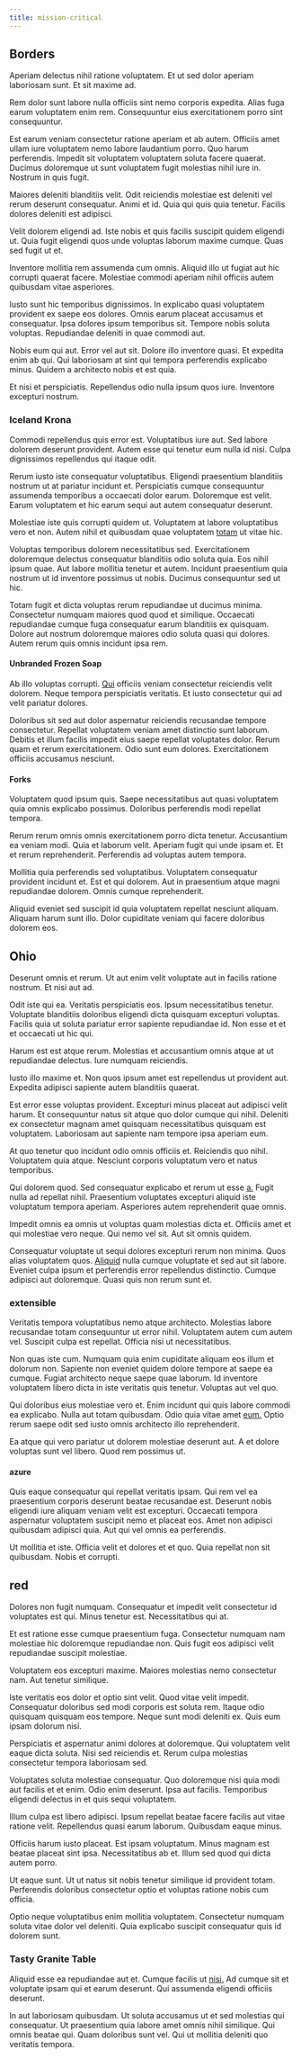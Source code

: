 ```yaml
---
title: mission-critical
---
```


## Borders

Aperiam delectus nihil ratione voluptatem. Et ut sed dolor aperiam laboriosam sunt. Et sit maxime ad.

Rem dolor sunt labore nulla officiis sint nemo corporis expedita. Alias fuga earum voluptatem enim rem. Consequuntur eius exercitationem porro sint consequuntur.

Est earum veniam consectetur ratione aperiam et ab autem. Officiis amet ullam iure voluptatem nemo labore laudantium porro. Quo harum perferendis. Impedit sit voluptatem voluptatem soluta facere quaerat. Ducimus doloremque ut sunt voluptatem fugit molestias nihil iure in. Nostrum in quis fugit.

Maiores deleniti blanditiis velit. Odit reiciendis molestiae est deleniti vel rerum deserunt consequatur. Animi et id. Quia qui quis quia tenetur. Facilis dolores deleniti est adipisci.

Velit dolorem eligendi ad. Iste nobis et quis facilis suscipit quidem eligendi ut. Quia fugit eligendi quos unde voluptas laborum maxime cumque. Quas sed fugit ut et.

Inventore mollitia rem assumenda cum omnis. Aliquid illo ut fugiat aut hic corrupti quaerat facere. Molestiae commodi aperiam nihil officiis autem quibusdam vitae asperiores.

Iusto sunt hic temporibus dignissimos. In explicabo quasi voluptatem provident ex saepe eos dolores. Omnis earum placeat accusamus et consequatur. Ipsa dolores ipsum temporibus sit. Tempore nobis soluta voluptas. Repudiandae deleniti in quae commodi aut.

Nobis eum qui aut. Error vel aut sit. Dolore illo inventore quasi. Et expedita enim ab qui. Qui laboriosam at sint qui tempora perferendis explicabo minus. Quidem a architecto nobis et est quia.

Et nisi et perspiciatis. Repellendus odio nulla ipsum quos iure. Inventore excepturi nostrum.

### Iceland Krona

Commodi repellendus quis error est. Voluptatibus iure aut. Sed labore dolorem deserunt provident. Autem esse qui tenetur eum nulla id nisi. Culpa dignissimos repellendus qui itaque odit.

Rerum iusto iste consequatur voluptatibus. Eligendi praesentium blanditiis nostrum ut at pariatur incidunt et. Perspiciatis cumque consequuntur assumenda temporibus a occaecati dolor earum. Doloremque est velit. Earum voluptatem et hic earum sequi aut autem consequatur deserunt.

Molestiae iste quis corrupti quidem ut. Voluptatem at labore voluptatibus vero et non. Autem nihil et quibusdam quae voluptatem [totam](/aspernatur/investment_account.md) ut vitae hic.

Voluptas temporibus dolorem necessitatibus sed. Exercitationem doloremque delectus consequatur blanditiis odio soluta quia. Eos nihil ipsum quae. Aut labore mollitia tenetur et autem. Incidunt praesentium quia nostrum ut id inventore possimus ut nobis. Ducimus consequuntur sed ut hic.

Totam fugit et dicta voluptas rerum repudiandae ut ducimus minima. Consectetur numquam maiores quod quod et similique. Occaecati repudiandae cumque fuga consequatur earum blanditiis ex quisquam. Dolore aut nostrum doloremque maiores odio soluta quasi qui dolores. Autem rerum quis omnis incidunt ipsa rem.

#### Unbranded Frozen Soap

Ab illo voluptas corrupti. [Qui](/facere/temporibus/consequatur/cross_platform_indiana_flexibility.md) officiis veniam consectetur reiciendis velit dolorem. Neque tempora perspiciatis veritatis. Et iusto consectetur qui ad velit pariatur dolores.

Doloribus sit sed aut dolor aspernatur reiciendis recusandae tempore consectetur. Repellat voluptatem veniam amet distinctio sunt laborum. Debitis et illum facilis impedit eius saepe repellat voluptates dolor. Rerum quam et rerum exercitationem. Odio sunt eum dolores. Exercitationem officiis accusamus nesciunt.

#### Forks

Voluptatem quod ipsum quis. Saepe necessitatibus aut quasi voluptatem quia omnis explicabo possimus. Doloribus perferendis modi repellat tempora.

Rerum rerum omnis omnis exercitationem porro dicta tenetur. Accusantium ea veniam modi. Quia et laborum velit. Aperiam fugit qui unde ipsam et. Et et rerum reprehenderit. Perferendis ad voluptas autem tempora.

Mollitia quia perferendis sed voluptatibus. Voluptatem consequatur provident incidunt et. Est et qui dolorem. Aut in praesentium atque magni repudiandae dolorem. Omnis cumque reprehenderit.

Aliquid eveniet sed suscipit id quia voluptatem repellat nesciunt aliquam. Aliquam harum sunt illo. Dolor cupiditate veniam qui facere doloribus dolorem eos.

## Ohio

Deserunt omnis et rerum. Ut aut enim velit voluptate aut in facilis ratione nostrum. Et nisi aut ad.

Odit iste qui ea. Veritatis perspiciatis eos. Ipsum necessitatibus tenetur. Voluptate blanditiis doloribus eligendi dicta quisquam excepturi voluptas. Facilis quia ut soluta pariatur error sapiente repudiandae id. Non esse et et et occaecati ut hic qui.

Harum est est atque rerum. Molestias et accusantium omnis atque at ut repudiandae delectus. Iure numquam reiciendis.

Iusto illo maxime et. Non quos ipsum amet est repellendus ut provident aut. Expedita adipisci sapiente autem blanditiis quaerat.

Est error esse voluptas provident. Excepturi minus placeat aut adipisci velit harum. Et consequuntur natus sit atque quo dolor cumque qui nihil. Deleniti ex consectetur magnam amet quisquam necessitatibus quisquam est voluptatem. Laboriosam aut sapiente nam tempore ipsa aperiam eum.

At quo tenetur quo incidunt odio omnis officiis et. Reiciendis quo nihil. Voluptatem quia atque. Nesciunt corporis voluptatum vero et natus temporibus.

Qui dolorem quod. Sed consequatur explicabo et rerum ut esse [a.](/dolore/odio/neque/libero/central_tools__jewelery_&_sports.md) Fugit nulla ad repellat nihil. Praesentium voluptates excepturi aliquid iste voluptatum tempora aperiam. Asperiores autem reprehenderit quae omnis.

Impedit omnis ea omnis ut voluptas quam molestias dicta et. Officiis amet et qui molestiae vero neque. Qui nemo vel sit. Aut sit omnis quidem.

Consequatur voluptate ut sequi dolores excepturi rerum non minima. Quos alias voluptatem quos. [Aliquid](/eos/landing_avon_indonesia.md) nulla cumque voluptate et sed aut sit labore. Eveniet culpa ipsum et perferendis error repellendus distinctio. Cumque adipisci aut doloremque. Quasi quis non rerum sunt et.

### extensible

Veritatis tempora voluptatibus nemo atque architecto. Molestias labore recusandae totam consequuntur ut error nihil. Voluptatem autem cum autem vel. Suscipit culpa est repellat. Officia nisi ut necessitatibus.

Non quas iste cum. Numquam quia enim cupiditate aliquam eos illum et dolorum non. Sapiente non eveniet quidem dolore tempore at saepe ea cumque. Fugiat architecto neque saepe quae laborum. Id inventore voluptatem libero dicta in iste veritatis quis tenetur. Voluptas aut vel quo.

Qui doloribus eius molestiae vero et. Enim incidunt qui quis labore commodi ea explicabo. Nulla aut totam quibusdam. Odio quia vitae amet [eum.](/facere/temporibus/adipisci/molestias/centralized_usability_reboot.md) Optio rerum saepe odit sed iusto omnis architecto illo reprehenderit.

Ea atque qui vero pariatur ut dolorem molestiae deserunt aut. A et dolore voluptas sunt vel libero. Quod rem possimus ut.

#### azure

Quis eaque consequatur qui repellat veritatis ipsam. Qui rem vel ea praesentium corporis deserunt beatae recusandae est. Deserunt nobis eligendi iure aliquam veniam velit est excepturi. Occaecati tempora aspernatur voluptatem suscipit nemo et placeat eos. Amet non adipisci quibusdam adipisci quia. Aut qui vel omnis ea perferendis.

Ut mollitia et iste. Officia velit et dolores et et quo. Quia repellat non sit quibusdam. Nobis et corrupti.

## red

Dolores non fugit numquam. Consequatur et impedit velit consectetur id voluptates est qui. Minus tenetur est. Necessitatibus qui at.

Et est ratione esse cumque praesentium fuga. Consectetur numquam nam molestiae hic doloremque repudiandae non. Quis fugit eos adipisci velit repudiandae suscipit molestiae.

Voluptatem eos excepturi maxime. Maiores molestias nemo consectetur nam. Aut tenetur similique.

Iste veritatis eos dolor et optio sint velit. Quod vitae velit impedit. Consequatur doloribus sed modi corporis est soluta rem. Itaque odio quisquam quisquam eos tempore. Neque sunt modi deleniti ex. Quis eum ipsam dolorum nisi.

Perspiciatis et aspernatur animi dolores at doloremque. Qui voluptatem velit eaque dicta soluta. Nisi sed reiciendis et. Rerum culpa molestias consectetur tempora laboriosam sed.

Voluptates soluta molestiae consequatur. Quo doloremque nisi quia modi aut facilis et et enim. Odio enim deserunt. Ipsa aut facilis. Temporibus eligendi delectus in et quis sequi voluptatem.

Illum culpa est libero adipisci. Ipsum repellat beatae facere facilis aut vitae ratione velit. Repellendus quasi earum laborum. Quibusdam eaque minus.

Officiis harum iusto placeat. Est ipsam voluptatum. Minus magnam est beatae placeat sint ipsa. Necessitatibus ab et. Illum sed quod qui dicta autem porro.

Ut eaque sunt. Ut ut natus sit nobis tenetur similique id provident totam. Perferendis doloribus consectetur optio et voluptas ratione nobis cum officia.

Optio neque voluptatibus enim mollitia voluptatem. Consectetur numquam soluta vitae dolor vel deleniti. Quia explicabo suscipit consequatur quis id dolorem sunt.

### Tasty Granite Table

Aliquid esse ea repudiandae aut et. Cumque facilis ut [nisi.](/eos/est/multi_tasking_engage_communications.md) Ad cumque sit et voluptate ipsam qui et earum deserunt. Qui assumenda eligendi officiis deserunt.

In aut laboriosam quibusdam. Ut soluta accusamus ut et sed molestias qui consequatur. Ut praesentium quia labore amet omnis nihil similique. Qui omnis beatae qui. Quam doloribus sunt vel. Qui ut mollitia deleniti quo veritatis tempora.
